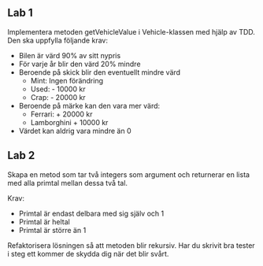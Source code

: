 ## Lab 1

Implementera metoden getVehicleValue i Vehicle-klassen med hjälp av TDD. 
Den ska uppfylla följande krav:

- Bilen är värd 90% av sitt nypris
- För varje år blir den värd 20% mindre
- Beroende på skick blir den eventuellt mindre värd
  - Mint: Ingen förändring
  - Used: - 10000 kr
  - Crap: - 20000 kr
- Beroende på märke kan den vara mer värd:
  - Ferrari: + 20000 kr
  - Lamborghini + 10000 kr
- Värdet kan aldrig vara mindre än 0

## Lab 2

Skapa en metod som tar två integers som argument och 
returnerar en lista med alla primtal mellan dessa två tal.

Krav:

- Primtal är endast delbara med sig själv och 1
- Primtal är heltal
- Primtal är större än 1

Refaktorisera lösningen så att metoden blir rekursiv. Har du 
skrivit bra tester i steg ett kommer de skydda dig när det blir svårt.